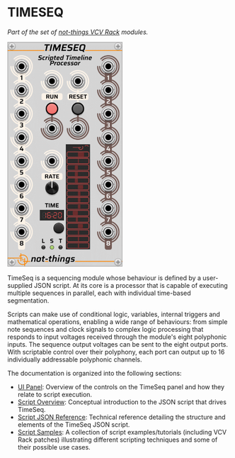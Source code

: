 # TIMESEQ

*Part of the set of [not-things VCV Rack](../README.md) modules.*

![TimeSeq](./timeseq/timeseq.png)

TimeSeq is a sequencing module whose behaviour is defined by a user-supplied JSON script. At its core is a processor that is capable of executing multiple sequences in parallel, each with individual time-based segmentation.

Scripts can make use of conditional logic, variables, internal triggers and mathematical operations, enabling a wide range of behaviours: from simple note sequences and clock signals to complex logic processing that responds to input voltages received through the module's eight polyphonic inputs. The sequence output voltages can be sent to the eight output ports. With scriptable control over their polyphony, each port can output up to 16 individually addressable polyphonic channels.

The documentation is organized into the following sections:

* [UI Panel](timeseq/TIMESEQ-UI-PANEL.md): Overview of the controls on the TimeSeq panel and how they relate to script execution.
* [Script Overview](timeseq/TIMESEQ-SCRIPT.md): Conceptual introduction to the JSON script that drives TimeSeq.
* [Script JSON Reference](timeseq/TIMESEQ-SCRIPT-JSON.md): Technical reference detailing the structure and elements of the TimeSeq JSON script.
* [Script Samples](timeseq/TIMESEQ-SCRIPT-SAMPLES.md): A collection of script examples/tutorials (including VCV Rack patches) illustrating different scripting techniques and some of their possible use cases.
